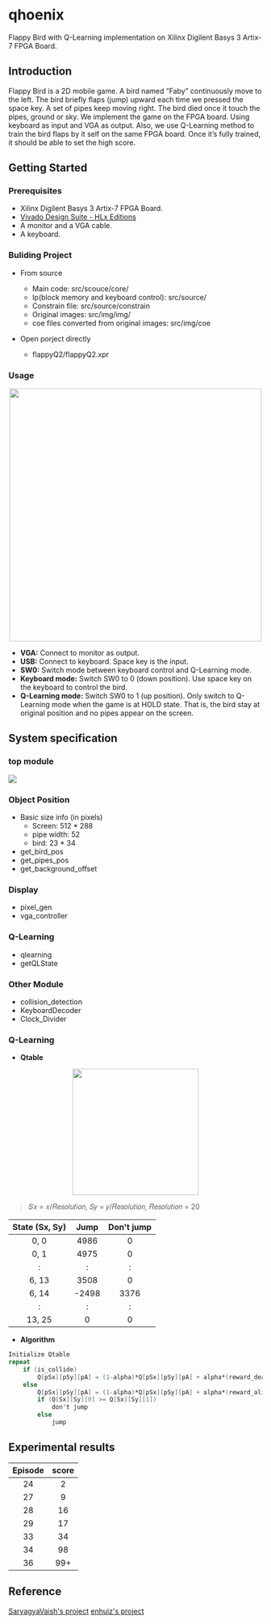 # qhoenix
Flappy Bird with Q-Learning implementation on Xilinx Digilent Basys 3 Artix-7 FPGA Board.

## Introduction
Flappy Bird is a 2D mobile game. A bird named “Faby” continuously move to the left. The bird briefly flaps (jump) upward each time we pressed the space key. A set of pipes keep moving right. The bird died once it touch the pipes, ground or sky. We implement the game on the FPGA board. Using keyboard as input and VGA as output.
Also, we use Q-Learning method to train the bird flaps by it self on the same FPGA board. Once it’s fully trained, it should be able to set the high score.

## Getting Started
### Prerequisites
* Xilinx Digilent Basys 3 Artix-7 FPGA Board.
* [Vivado Design Suite - HLx Editions](https://www.xilinx.com/support/download.html)
* A monitor and a VGA cable.
* A keyboard.

### Buliding Project
* From source
    * Main code: src/scouce/core/
    * Ip(block memory and keyboard control): src/source/
    * Constrain file: src/source/constrain
    * Original images: src/img/img/
    * coe files converted from original images: src/img/coe

* Open porject directly
    * flappyQ2/flappyQ2.xpr

### Usage
<center><img src="https://i.imgur.com/Bl9yDsR.jpg" width="500"/></center>

* **VGA:** Connect to monitor as output.
* **USB:** Connect to keyboard. Space key is the input.
* **SW0:** Switch mode between keyboard control and Q-Learning mode.
* **Keyboard mode:** Switch SW0 to 0 (down position). Use space key on the keyboard to control the bird.
* **Q-Learning mode:** Switch SW0 to 1 (up position). Only switch to Q-Learning mode when the game is at HOLD state. That is, the bird stay at original position and no pipes appear on the screen.

## System specification

### top module
![](https://i.imgur.com/PFwZ5mg.png)

### Object Position
* Basic size info (in pixels)
  * Screen: 512 * 288
  * pipe width: 52
  * bird: 23 * 34
* get_bird_pos
* get_pipes_pos
* get_background_offset

### Display
* pixel_gen
* vga_controller

### Q-Learning
* qlearning
* getQLState

### Other Module
* collision_detection
* KeyboardDecoder
* Clock_Divider

### Q-Learning
* **Qtable**
<center><img src="https://i.imgur.com/M0Xtgsc.png" width="250"/></center>

> 𝑆𝑥 = 𝑥/𝑅𝑒𝑠𝑜𝑙𝑢𝑡𝑖𝑜𝑛,
> 𝑆𝑦 = 𝑦/𝑅𝑒𝑠𝑜𝑙𝑢𝑡𝑖𝑜𝑛,
> 𝑅𝑒𝑠𝑜𝑙𝑢𝑡𝑖𝑜𝑛 = 20

| State (Sx, Sy) | Jump  | Don't jump |
|:--------------:|:-----:|:----------:|
|      0, 0      | 4986  |     0      |
|      0, 1      | 4975  |     0      |
|       :        |   :   |     :      |
|     6, 13      | 3508  |     0      |
|     6, 14      | -2498 |    3376    |
|       :        |   :   |     :      |
|     13, 25     |   0   |     0      |

* **Algorithm**
```verilog
Initialize Qtable
repeat
    if (is_collide)
        Q[pSx][pSy][pA] = (1-alpha)*Q[pSx][pSy][pA] + alpha*(reward_dead + gamma * max(Q[Sx][Sy]))
    else
        Q[pSx][pSy][pA] = (1-alpha)*Q[pSx][pSy][pA] + alpha*(reward_alive + gamma * max(Q[Sx][Sy]))
        if (Q[Sx][Sy][0] >= Q[Sx][Sy][1])
            don't jump
        else
            jump
```
## Experimental results
|   Episode    | score |
|:------------:|:-----:|
|      24      |   2   |
|      27      |   9   |
|      28      |   16  |
|      29      |   17  |
|      33      |   34  |
|      34      |   98  |
|      36      |   99+ |

## Reference
[SarvagyaVaish's project](https://github.com/SarvagyaVaish/FlappyBirdRL)
[enhuiz's project](https://github.com/Enhuiz/flappybird-ql)